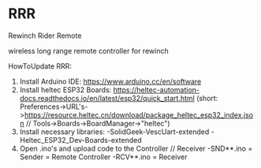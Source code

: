 # RRR
Rewinch Rider Remote

wireless long range remote controller for rewinch

HowToUpdate RRR:

1. Install Arduino IDE: https://www.arduino.cc/en/software
2. Install heltec ESP32 Boards: https://heltec-automation-docs.readthedocs.io/en/latest/esp32/quick_start.html
  (short: Preferences->URL's->https://resource.heltec.cn/download/package_heltec_esp32_index.json // Tools->Boards->BoardManager->"heltec")
3. Install necessary libraries:
    -SolidGeek-VescUart-extended
    -Heltec_ESP32_Dev-Boards-extended
4. Open .ino's and upload code to the Controller // Receiver
    -SND**.ino = Sender = Remote Controller
    -RCV**.ino = Receiver
